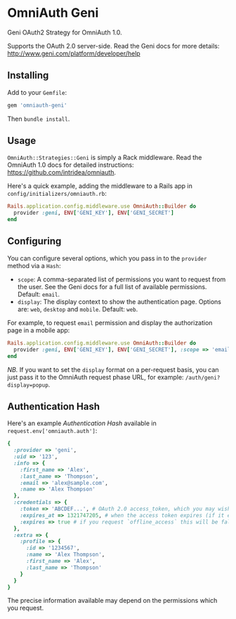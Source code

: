 # OmniAuth Geni

Geni OAuth2 Strategy for OmniAuth 1.0.

Supports the OAuth 2.0 server-side. Read the Geni docs for more details: http://www.geni.com/platform/developer/help

## Installing

Add to your `Gemfile`:

```ruby
gem 'omniauth-geni'
```

Then `bundle install`.

## Usage

`OmniAuth::Strategies::Geni` is simply a Rack middleware. Read the OmniAuth 1.0 docs for detailed instructions: https://github.com/intridea/omniauth.

Here's a quick example, adding the middleware to a Rails app in `config/initializers/omniauth.rb`:

```ruby
Rails.application.config.middleware.use OmniAuth::Builder do
  provider :geni, ENV['GENI_KEY'], ENV['GENI_SECRET']
end
```

## Configuring

You can configure several options, which you pass in to the `provider` method via a `Hash`:

* `scope`: A comma-separated list of permissions you want to request from the user. See the Geni docs for a full list of available permissions. Default: `email`.
* `display`: The display context to show the authentication page. Options are: `web`, `desktop` and `mobile`. Default: `web`.

For example, to request `email` permission and display the authorization page in a mobile app:
 
```ruby
Rails.application.config.middleware.use OmniAuth::Builder do
  provider :geni, ENV['GENI_KEY'], ENV['GENI_SECRET'], :scope => 'email', :display => 'mobile'
end
```

*NB.* If you want to set the `display` format on a per-request basis, you can just pass it to the OmniAuth request phase URL, for example: `/auth/geni?display=popup`.

## Authentication Hash

Here's an example *Authentication Hash* available in `request.env['omniauth.auth']`:

```ruby
{
  :provider => 'geni',
  :uid => '123',
  :info => {
    :first_name => 'Alex',
    :last_name => 'Thompson',
    :email => 'alex@sample.com',
    :name => 'Alex Thompson'
  },
  :credentials => {
    :token => 'ABCDEF...', # OAuth 2.0 access_token, which you may wish to store
    :expires_at => 1321747205, # when the access token expires (if it expires)
    :expires => true # if you request `offline_access` this will be false
  },
  :extra => {
    :profile => {
      :id => '1234567',
      :name => 'Alex Thompson',
      :first_name => 'Alex',
      :last_name => 'Thompson'
    }
  }
}
```

The precise information available may depend on the permissions which you request.
